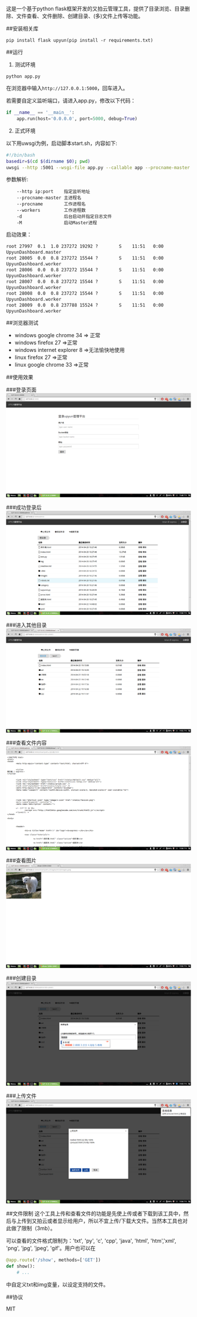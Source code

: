 这是一个基于python flask框架开发的又拍云管理工具，提供了目录浏览、目录删除、文件查看、文件删除、创建目录、(多)文件上传等功能。


##安装相关库
```
pip install flask upyun(pip install -r requirements.txt)
```

##运行

1. 测试环境
```
python app.py
```
在浏览器中输入`http://127.0.0.1:5000`，回车进入。  

若需要自定义监听端口，请进入app.py，修改以下代码：
```python
if __name__ == '__main__':
    app.run(host='0.0.0.0', port=5000, debug=True)
```

2. 正式环境

以下用uwsgi为例，启动脚本start.sh，内容如下:
```bash
#!/bin/bash
basedir=$(cd $(dirname $0); pwd)
uwsgi --http :5001 --wsgi-file app.py --callable app --procname-master UpyunDashboard.master --procname UpyunDashboard.worker --workers 4 --chdir $basedir -d uwsgi.log -M
```
参数解析:
```
    --http ip:port    指定监听地址
    --procname-master 主进程名
    --procname        工作进程名
    --workers         工作进程数
    -d                后台启动并指定日志文件
    -M                启动Master进程
```
启动效果：
```
root 27997  0.1  1.0 237272 19292 ?        S    11:51   0:00 UpyunDashboard.master
root 28005  0.0  0.8 237272 15544 ?        S    11:51   0:00 UpyunDashboard.worker
root 28006  0.0  0.8 237272 15544 ?        S    11:51   0:00 UpyunDashboard.worker
root 28007  0.0  0.8 237272 15544 ?        S    11:51   0:00 UpyunDashboard.worker
root 28008  0.0  0.8 237272 15544 ?        S    11:51   0:00 UpyunDashboard.worker
root 28009  0.0  0.8 237788 15524 ?        S    11:51   0:00 UpyunDashboard.worker
```

##浏览器测试
* windows google chrome 34 => 正常
* windows firefox 27 =>正常
* windows internet explorer 8 =>无法愉快地使用
* linux firefox 27 =>正常
* linux google chrome 33 =>正常


##使用效果

###登录页面
![](./docs/login.png)

###成功登录后
![](./docs/after-login.png)

###进入其他目录
![](./docs/cd.png)

###查看文件内容
![](./docs/show-text.png)

###查看图片
![](./docs/show-img.png)

###创建目录
![](./docs/mkdir.png)

###上传文件
![](./docs/upload.png)

##文件限制
这个工具上传和查看文件的功能是先使上传或者下载到该工具中，然后与上传到又拍云或者显示给用户，所以不宜上传/下载大文件。当然本工具也对此做了限制（3mb）。

可以查看的文件格式限制为：'txt', 'py', 'c', 'cpp', 'java', 'html', 'htm','xml', 'png', 'jpg', 'jpeg', 'gif'。用户也可以在
```python
@app.route('/show', methods=['GET'])
def show():
    # ...
```
中自定义txt和img变量，以设定支持的文件。

##协议

MIT
